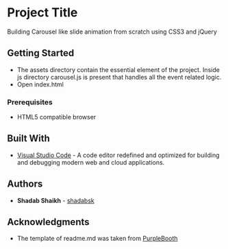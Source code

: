 # Project Title

Building Carousel like slide animation from scratch using CSS3 and jQuery


## Getting Started
*  The assets directory contain the essential element of the project. Inside js directory carousel.js is present that handles all the event related logic. 
*  Open index.html

### Prerequisites
* HTML5 compatible browser

## Built With

* [Visual Studio Code](https://code.visualstudio.com/) - A code editor redefined and optimized for building and debugging modern web and cloud applications.


## Authors

* **Shadab Shaikh** - [shadabsk](https://github.com/shadabsk)


## Acknowledgments

* The template of readme.md was taken from [PurpleBooth](https://github.com/PurpleBooth)


